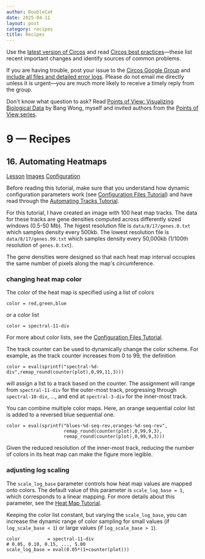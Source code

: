 ```yaml
---
author: DoubleCat
date: 2025-04-11
layout: post
category: recipes
title: Recipes
---
```


Use the [latest version of Circos](/software/download/circos/) and read
[Circos best
practices](/documentation/tutorials/reference/best_practices/)—these list
recent important changes and identify sources of common problems.

If you are having trouble, post your issue to the [Circos Google
Group](https://groups.google.com/group/circos-data-visualization) and [include
all files and detailed error logs](/support/support/). Please do not email me
directly unless it is urgent—you are much more likely to receive a timely
reply from the group.

Don't know what question to ask? Read [Points of View: Visualizing Biological
Data](https://www.nature.com/nmeth/journal/v9/n12/full/nmeth.2258.html) by
Bang Wong, myself and invited authors from the [Points of View
series](https://mk.bcgsc.ca/pointsofview).

# 9 — Recipes

## 16\. Automating Heatmaps

[Lesson](/documentation/tutorials/recipes/automating_heatmaps/lesson)
[Images](/documentation/tutorials/recipes/automating_heatmaps/images)
[Configuration](/documentation/tutorials/recipes/automating_heatmaps/configuration)

Before reading this tutorial, make sure that you understand how dynamic
configuration parameters work (see [Configuration Files
Tutorial](/documentation/tutorials/configuration/configuration_files/)) and
have read through the [Automating Tracks
Tutorial](/documentation/tutorials/recipes/automating_tracks/).

For this tutorial, I have created an image with 100 heat map tracks. The data
for these tracks are gene densities computed across differently sized windows
(0.5-50 Mb). The higest resolution file is `data/8/17/genes.0.txt` which
samples density every 500kb. The lowest resolution file is
`data/8/17/genes.99.txt` which samples density every 50,000kb (1/100th
resolution of `genes.0.txt`).

The gene densities were designed so that each heat map interval occupies the
same number of pixels along the map's circumference.

### changing heat map color

The color of the heat map is specified using a list of colors

    
    
    color = red,green,blue
    

or a color list

    
    
    color = spectral-11-div
    

For more about color lists, see the [Configuration Files
Tutorial](/documentation/tutorials/configuration/configuration_files/).

The track counter can be used to dynamically change the color scheme. For
example, as the track counter increases from 0 to 99, the definition

    
    
    color = eval(sprintf("spectral-%d-div",remap_round(counter(plot),0,99,11,3)))
    

will assign a list to a track based on the counter. The assignment will range
from `spectral-11-div` for the outer-most track, progressing through
`spectral-10-div`, ..., and end at `spectral-3-div` for the inner-most track.

You can combine multiple color maps. Here, an orange sequential color list is
added to a reversed blue sequential one.

    
    
    color = eval(sprintf("blues-%d-seq-rev,oranges-%d-seq-rev",
                         remap_round(counter(plot),0,99,9,3),
                         remap_round(counter(plot),0,99,9,3)))
    

Given the reduced resolution of the inner-most track, reducing the number of
colors in its heat map can make the figure more legible.

### adjusting log scaling

The `scale_log_base` parameter controls how heat map values are mapped onto
colors. The default value of this parameter is `scale_log_base = 1`, which
corresponds to a linear mapping. For more details about this parameter, see
the [Heat Map Tutorial](/documentation/tutorials/2d_tracks/heat_maps/).

Keeping the color list constant, but varying the `scale_log_base`, you can
increase the dynamic range of color sampling for small values (if
`log_scale_base < 1`) or large values (if `log_scale_base > 1`).

    
    
    color          = spectral-11-div
    # 0.05, 0.10, 0.15, ..., 5.00
    scale_log_base = eval(0.05*(1+counter(plot)))
    

